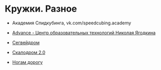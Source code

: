 # Кружки. Разное


 * Академия Спидкубинга, vk.com/speedcubing.academy

 * [Advance - Центр образовательных технологий Николая Ягодкина](https://advance-club.ru) 

 * [Сегвейдром](http://www.segwaydrom.ru/)

 * [Скалодром 2.0](http://gorillapark.ru/attractions/climbing-wall-2-0/)

 * [Ногам дорогу](http://nogamdorogu.ru/)

